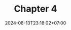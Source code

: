 ---
weight: 1200
title: "Chapter 4"
description: "A Tour of Rust - Abstraction Mechanism"
icon: "article"
date: "2024-08-13T23:18:02+07:00"
lastmod: "2024-08-13T23:18:02+07:00"
draft: false
toc: true
---